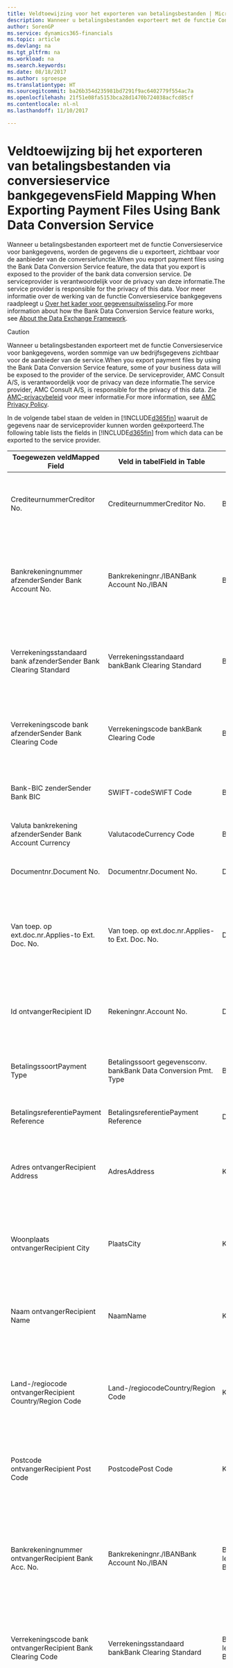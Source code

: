 ```yaml
---
title: Veldtoewijzing voor het exporteren van betalingsbestanden | Microsoft Docs
description: Wanneer u betalingsbestanden exporteert met de functie Conversieservice voor bankgegevens, worden de gegevens die u exporteert, zichtbaar voor de aanbieder van de conversiefunctie.
author: SorenGP
ms.service: dynamics365-financials
ms.topic: article
ms.devlang: na
ms.tgt_pltfrm: na
ms.workload: na
ms.search.keywords: 
ms.date: 08/18/2017
ms.author: sgroespe
ms.translationtype: HT
ms.sourcegitcommit: ba26b354d235981bd7291f9ac6402779f554ac7a
ms.openlocfilehash: 21f51e08fa5153bca28d1470b724038acfcd85cf
ms.contentlocale: nl-nl
ms.lasthandoff: 11/10/2017

---
```

# <a name="field-mapping-when-exporting-payment-files-using-bank-data-conversion-service"></a><span data-ttu-id="b73b5-103">Veldtoewijzing bij het exporteren van betalingsbestanden via conversieservice bankgegevens</span><span class="sxs-lookup"><span data-stu-id="b73b5-103">Field Mapping When Exporting Payment Files Using Bank Data Conversion Service</span></span>
<span data-ttu-id="b73b5-104">Wanneer u betalingsbestanden exporteert met de functie Conversieservice voor bankgegevens, worden de gegevens die u exporteert, zichtbaar voor de aanbieder van de conversiefunctie.</span><span class="sxs-lookup"><span data-stu-id="b73b5-104">When you export payment files using the Bank Data Conversion Service feature, the data that you export is exposed to the provider of the bank data conversion service.</span></span> <span data-ttu-id="b73b5-105">De serviceprovider is verantwoordelijk voor de privacy van deze informatie.</span><span class="sxs-lookup"><span data-stu-id="b73b5-105">The service provider is responsible for the privacy of this data.</span></span> <span data-ttu-id="b73b5-106">Voor meer informatie over de werking van de functie Conversieservice bankgegevens raadpleegt u [Over het kader voor gegevensuitwisseling](across-about-the-data-exchange-framework.md).</span><span class="sxs-lookup"><span data-stu-id="b73b5-106">For more information about how the Bank Data Conversion Service feature works, see [About the Data Exchange Framework](across-about-the-data-exchange-framework.md).</span></span>  

> [!CAUTION]  
>  <span data-ttu-id="b73b5-107">Wanneer u betalingsbestanden exporteert met de functie Conversieservice voor bankgegevens, worden sommige van uw bedrijfsgegevens zichtbaar voor de aanbieder van de service.</span><span class="sxs-lookup"><span data-stu-id="b73b5-107">When you export payment files by using the Bank Data Conversion Service feature, some of your business data will be exposed to the provider of the service.</span></span> <span data-ttu-id="b73b5-108">De serviceprovider, AMC Consult A/S, is verantwoordelijk voor de privacy van deze informatie.</span><span class="sxs-lookup"><span data-stu-id="b73b5-108">The service provider, AMC Consult A/S, is responsible for the privacy of this data.</span></span> <span data-ttu-id="b73b5-109">Zie [AMC-privacybeleid](http://go.microsoft.com/fwlink/?LinkId=510158) voor meer informatie.</span><span class="sxs-lookup"><span data-stu-id="b73b5-109">For more information, see [AMC Privacy Policy](http://go.microsoft.com/fwlink/?LinkId=510158).</span></span>  

<span data-ttu-id="b73b5-110">In de volgende tabel staan de velden in [!INCLUDE[d365fin](includes/d365fin_md.md)] waaruit de gegevens naar de serviceprovider kunnen worden geëxporteerd.</span><span class="sxs-lookup"><span data-stu-id="b73b5-110">The following table lists the fields in [!INCLUDE[d365fin](includes/d365fin_md.md)] from which data can be exported to the service provider.</span></span>  

|<span data-ttu-id="b73b5-111">Toegewezen veld</span><span class="sxs-lookup"><span data-stu-id="b73b5-111">Mapped Field</span></span>|<span data-ttu-id="b73b5-112">Veld in tabel</span><span class="sxs-lookup"><span data-stu-id="b73b5-112">Field in Table</span></span>|<span data-ttu-id="b73b5-113">Tafel</span><span class="sxs-lookup"><span data-stu-id="b73b5-113">Table</span></span>|<span data-ttu-id="b73b5-114">Omschrijving</span><span class="sxs-lookup"><span data-stu-id="b73b5-114">Description</span></span>|  
|------------------|--------------------|-----------|---------------------------------------|  
|<span data-ttu-id="b73b5-115">Crediteurnummer</span><span class="sxs-lookup"><span data-stu-id="b73b5-115">Creditor No.</span></span>|<span data-ttu-id="b73b5-116">Crediteurnummer</span><span class="sxs-lookup"><span data-stu-id="b73b5-116">Creditor No.</span></span>|<span data-ttu-id="b73b5-117">Bankrekening</span><span class="sxs-lookup"><span data-stu-id="b73b5-117">Bank Account</span></span>|<span data-ttu-id="b73b5-118">De identificatie die door uw bank aan uw bedrijf is toegewezen om betalingen te innen</span><span class="sxs-lookup"><span data-stu-id="b73b5-118">The identifier assigned to your company by your bank to collect payments</span></span>|  
|<span data-ttu-id="b73b5-119">Bankrekeningnummer afzender</span><span class="sxs-lookup"><span data-stu-id="b73b5-119">Sender Bank Account No.</span></span>|<span data-ttu-id="b73b5-120">Bankrekeningnr./IBAN</span><span class="sxs-lookup"><span data-stu-id="b73b5-120">Bank Account No./IBAN</span></span>|<span data-ttu-id="b73b5-121">Bankrekening</span><span class="sxs-lookup"><span data-stu-id="b73b5-121">Bank Account</span></span>|<span data-ttu-id="b73b5-122">Het bankrekeningnummer van uw bedrijf (IBAN of ander) dat is opgegeven op de bankrekeningkaart</span><span class="sxs-lookup"><span data-stu-id="b73b5-122">Your company's bank account number (IBAN or other) that is specified on the bank account card</span></span>|  
|<span data-ttu-id="b73b5-123">Verrekeningsstandaard bank afzender</span><span class="sxs-lookup"><span data-stu-id="b73b5-123">Sender Bank Clearing Standard</span></span>|<span data-ttu-id="b73b5-124">Verrekeningsstandaard bank</span><span class="sxs-lookup"><span data-stu-id="b73b5-124">Bank Clearing Standard</span></span>|<span data-ttu-id="b73b5-125">Bankrekening</span><span class="sxs-lookup"><span data-stu-id="b73b5-125">Bank Account</span></span>|<span data-ttu-id="b73b5-126">Het nationale banknamenregister dat voor de bankrekening van de afzender wordt gebruikt</span><span class="sxs-lookup"><span data-stu-id="b73b5-126">The national bank names register used for the sender bank account</span></span>|  
|<span data-ttu-id="b73b5-127">Verrekeningscode bank afzender</span><span class="sxs-lookup"><span data-stu-id="b73b5-127">Sender Bank Clearing Code</span></span>|<span data-ttu-id="b73b5-128">Verrekeningscode bank</span><span class="sxs-lookup"><span data-stu-id="b73b5-128">Bank Clearing Code</span></span>|<span data-ttu-id="b73b5-129">Bankrekening</span><span class="sxs-lookup"><span data-stu-id="b73b5-129">Bank Account</span></span>|<span data-ttu-id="b73b5-130">De identificatie van de bankrekening van de afzender met betrekking tot het gebruikte banknamenregister</span><span class="sxs-lookup"><span data-stu-id="b73b5-130">The identifier of the sender's bank in relation to the bank names register used</span></span>|  
|<span data-ttu-id="b73b5-131">Bank-BIC zender</span><span class="sxs-lookup"><span data-stu-id="b73b5-131">Sender Bank BIC</span></span>|<span data-ttu-id="b73b5-132">SWIFT-code</span><span class="sxs-lookup"><span data-stu-id="b73b5-132">SWIFT Code</span></span>|<span data-ttu-id="b73b5-133">Bankrekening</span><span class="sxs-lookup"><span data-stu-id="b73b5-133">Bank Account</span></span>|<span data-ttu-id="b73b5-134">De SWIFT-identificatie van de bankrekening van de afzender</span><span class="sxs-lookup"><span data-stu-id="b73b5-134">The SWIFT identifier of the sender bank account</span></span>|  
|<span data-ttu-id="b73b5-135">Valuta bankrekening afzender</span><span class="sxs-lookup"><span data-stu-id="b73b5-135">Sender Bank Account Currency</span></span>|<span data-ttu-id="b73b5-136">Valutacode</span><span class="sxs-lookup"><span data-stu-id="b73b5-136">Currency Code</span></span>|<span data-ttu-id="b73b5-137">Bankrekening</span><span class="sxs-lookup"><span data-stu-id="b73b5-137">Bank Account</span></span>|<span data-ttu-id="b73b5-138">Valutacode van de bankrekening afzender</span><span class="sxs-lookup"><span data-stu-id="b73b5-138">The sender bank account Currency Code</span></span>|  
|<span data-ttu-id="b73b5-139">Documentnr.</span><span class="sxs-lookup"><span data-stu-id="b73b5-139">Document No.</span></span>|<span data-ttu-id="b73b5-140">Documentnr.</span><span class="sxs-lookup"><span data-stu-id="b73b5-140">Document No.</span></span>|<span data-ttu-id="b73b5-141">Dagboekregel</span><span class="sxs-lookup"><span data-stu-id="b73b5-141">General Journal Line</span></span>|<span data-ttu-id="b73b5-142">Het documentnummer van de betalingsregel</span><span class="sxs-lookup"><span data-stu-id="b73b5-142">The document number of the payment line</span></span>|  
|<span data-ttu-id="b73b5-143">Van toep. op ext.doc.nr.</span><span class="sxs-lookup"><span data-stu-id="b73b5-143">Applies-to Ext. Doc. No.</span></span>|<span data-ttu-id="b73b5-144">Van toep. op ext.doc.nr.</span><span class="sxs-lookup"><span data-stu-id="b73b5-144">Applies-to Ext. Doc. No.</span></span>|<span data-ttu-id="b73b5-145">Dagboekregel</span><span class="sxs-lookup"><span data-stu-id="b73b5-145">General Journal Line</span></span>|<span data-ttu-id="b73b5-146">Het externe documentnummer van de factuur of creditnota waarmee de betalingsregel wordt vereffend</span><span class="sxs-lookup"><span data-stu-id="b73b5-146">The external document number of the invoice or credit memo that the payment line is applied to</span></span>|  
|<span data-ttu-id="b73b5-147">Id ontvanger</span><span class="sxs-lookup"><span data-stu-id="b73b5-147">Recipient ID</span></span>|<span data-ttu-id="b73b5-148">Rekeningnr.</span><span class="sxs-lookup"><span data-stu-id="b73b5-148">Account No.</span></span>|<span data-ttu-id="b73b5-149">Dagboekregel</span><span class="sxs-lookup"><span data-stu-id="b73b5-149">General Journal Line</span></span>|<span data-ttu-id="b73b5-150">Het klant- of leveranciersnummer dat wordt opgegeven op de betalingsregel</span><span class="sxs-lookup"><span data-stu-id="b73b5-150">The customer or vendor number that is specified on the payment line</span></span>|  
|<span data-ttu-id="b73b5-151">Betalingssoort</span><span class="sxs-lookup"><span data-stu-id="b73b5-151">Payment Type</span></span>|<span data-ttu-id="b73b5-152">Betalingssoort gegevensconv. bank</span><span class="sxs-lookup"><span data-stu-id="b73b5-152">Bank Data Conversion Pmt. Type</span></span>|<span data-ttu-id="b73b5-153">Betalingswijze</span><span class="sxs-lookup"><span data-stu-id="b73b5-153">Payment Method</span></span>|<span data-ttu-id="b73b5-154">Het soort bankoverboeking, bijvoorbeeld binnenlands of internationaal</span><span class="sxs-lookup"><span data-stu-id="b73b5-154">The type of bank transfer, such as domestic or international</span></span>|  
|<span data-ttu-id="b73b5-155">Betalingsreferentie</span><span class="sxs-lookup"><span data-stu-id="b73b5-155">Payment Reference</span></span>|<span data-ttu-id="b73b5-156">Betalingsreferentie</span><span class="sxs-lookup"><span data-stu-id="b73b5-156">Payment Reference</span></span>|<span data-ttu-id="b73b5-157">Dagboekregel</span><span class="sxs-lookup"><span data-stu-id="b73b5-157">General Journal Line</span></span>|<span data-ttu-id="b73b5-158">De betalingsverwijzing van de betalingsregel</span><span class="sxs-lookup"><span data-stu-id="b73b5-158">The payment reference of the payment line</span></span>|  
|<span data-ttu-id="b73b5-159">Adres ontvanger</span><span class="sxs-lookup"><span data-stu-id="b73b5-159">Recipient Address</span></span>|<span data-ttu-id="b73b5-160">Adres</span><span class="sxs-lookup"><span data-stu-id="b73b5-160">Address</span></span>|<span data-ttu-id="b73b5-161">Klant/Leverancier</span><span class="sxs-lookup"><span data-stu-id="b73b5-161">Customer/Vendor</span></span>|<span data-ttu-id="b73b5-162">Het adres van de ontvanger die wordt opgegeven op de klanten- of leverancierskaart</span><span class="sxs-lookup"><span data-stu-id="b73b5-162">The recipient address that is specified on the customer or vendor card</span></span>|  
|<span data-ttu-id="b73b5-163">Woonplaats ontvanger</span><span class="sxs-lookup"><span data-stu-id="b73b5-163">Recipient City</span></span>|<span data-ttu-id="b73b5-164">Plaats</span><span class="sxs-lookup"><span data-stu-id="b73b5-164">City</span></span>|<span data-ttu-id="b73b5-165">Klant/Leverancier</span><span class="sxs-lookup"><span data-stu-id="b73b5-165">Customer/Vendor</span></span>|<span data-ttu-id="b73b5-166">De woonplaats van de ontvanger die wordt opgegeven op de klanten- of leverancierskaart</span><span class="sxs-lookup"><span data-stu-id="b73b5-166">The recipient city that is specified on the customer or vendor card</span></span>|  
|<span data-ttu-id="b73b5-167">Naam ontvanger</span><span class="sxs-lookup"><span data-stu-id="b73b5-167">Recipient Name</span></span>|<span data-ttu-id="b73b5-168">Naam</span><span class="sxs-lookup"><span data-stu-id="b73b5-168">Name</span></span>|<span data-ttu-id="b73b5-169">Klant/Leverancier</span><span class="sxs-lookup"><span data-stu-id="b73b5-169">Customer/Vendor</span></span>|<span data-ttu-id="b73b5-170">De naam van de ontvanger die wordt opgegeven op de klanten- of leverancierskaart</span><span class="sxs-lookup"><span data-stu-id="b73b5-170">The recipient name that is specified on the customer or vendor card</span></span>|  
|<span data-ttu-id="b73b5-171">Land-/regiocode ontvanger</span><span class="sxs-lookup"><span data-stu-id="b73b5-171">Recipient Country/Region Code</span></span>|<span data-ttu-id="b73b5-172">Land-/regiocode</span><span class="sxs-lookup"><span data-stu-id="b73b5-172">Country/Region Code</span></span>|<span data-ttu-id="b73b5-173">Klant/Leverancier</span><span class="sxs-lookup"><span data-stu-id="b73b5-173">Customer/Vendor</span></span>|<span data-ttu-id="b73b5-174">De land-/regiocode van de ontvanger die wordt opgegeven op de klanten- of leverancierskaart</span><span class="sxs-lookup"><span data-stu-id="b73b5-174">The recipient country/region code that is specified on the customer or vendor card</span></span>|  
|<span data-ttu-id="b73b5-175">Postcode ontvanger</span><span class="sxs-lookup"><span data-stu-id="b73b5-175">Recipient Post Code</span></span>|<span data-ttu-id="b73b5-176">Postcode</span><span class="sxs-lookup"><span data-stu-id="b73b5-176">Post Code</span></span>|<span data-ttu-id="b73b5-177">Klant/Leverancier</span><span class="sxs-lookup"><span data-stu-id="b73b5-177">Customer/Vendor</span></span>|<span data-ttu-id="b73b5-178">De postcode van de ontvanger die wordt opgegeven op de klanten- of leverancierskaart</span><span class="sxs-lookup"><span data-stu-id="b73b5-178">The recipient post code that is specified on the customer or vendor card</span></span>|  
|<span data-ttu-id="b73b5-179">Bankrekeningnummer ontvanger</span><span class="sxs-lookup"><span data-stu-id="b73b5-179">Recipient Bank Acc. No.</span></span>|<span data-ttu-id="b73b5-180">Bankrekeningnr./IBAN</span><span class="sxs-lookup"><span data-stu-id="b73b5-180">Bank Account No./IBAN</span></span>|<span data-ttu-id="b73b5-181">Bankrekening klant/Bankrekening leverancier</span><span class="sxs-lookup"><span data-stu-id="b73b5-181">Customer Bank Account/Vendor Bank Account</span></span>|<span data-ttu-id="b73b5-182">Het nummer van de bankrekening (IBAN of ander) van de ontvanger dat is opgegeven op de bankrekeningkaart van de klant of leverancier</span><span class="sxs-lookup"><span data-stu-id="b73b5-182">The recipient bank account number (IBAN or other) that is specified on the customer or vendor bank account card</span></span>|  
|<span data-ttu-id="b73b5-183">Verrekeningscode bank ontvanger</span><span class="sxs-lookup"><span data-stu-id="b73b5-183">Recipient Bank Clearing Code</span></span>|<span data-ttu-id="b73b5-184">Verrekeningsstandaard bank</span><span class="sxs-lookup"><span data-stu-id="b73b5-184">Bank Clearing Standard</span></span>|<span data-ttu-id="b73b5-185">Bankrekening klant/Bankrekening leverancier</span><span class="sxs-lookup"><span data-stu-id="b73b5-185">Customer Bank Account/Vendor Bank Account</span></span>|<span data-ttu-id="b73b5-186">Het nationale banknamenregister dat voor de bankrekening van de ontvanger wordt gebruikt</span><span class="sxs-lookup"><span data-stu-id="b73b5-186">The national bank names register used for the recipient bank account</span></span>|  
|<span data-ttu-id="b73b5-187">Verrekeningsstand. bank ontvanger</span><span class="sxs-lookup"><span data-stu-id="b73b5-187">Recipient Bank Clearing Std.</span></span>|<span data-ttu-id="b73b5-188">Verrekeningscode bank</span><span class="sxs-lookup"><span data-stu-id="b73b5-188">Bank Clearing Code</span></span>|<span data-ttu-id="b73b5-189">Bankrekening klant/Bankrekening leverancier</span><span class="sxs-lookup"><span data-stu-id="b73b5-189">Customer Bank Account/Vendor Bank Account</span></span>|<span data-ttu-id="b73b5-190">De identificatie van de bankrekening van de ontvanger met betrekking tot het banknamenregister dat wordt gebruikt</span><span class="sxs-lookup"><span data-stu-id="b73b5-190">The identifier of the recipient bank account in relation to the bank names register that is used</span></span>|  
|<span data-ttu-id="b73b5-191">E-mailadres ontvanger</span><span class="sxs-lookup"><span data-stu-id="b73b5-191">Recipient Email Address</span></span>|<span data-ttu-id="b73b5-192">E-mail</span><span class="sxs-lookup"><span data-stu-id="b73b5-192">E-Mail</span></span>|<span data-ttu-id="b73b5-193">Klant/Leverancier</span><span class="sxs-lookup"><span data-stu-id="b73b5-193">Customer/Vendor</span></span>|<span data-ttu-id="b73b5-194">Het e-mailadres van de ontvanger</span><span class="sxs-lookup"><span data-stu-id="b73b5-194">The email address of the recipient</span></span>|  
|<span data-ttu-id="b73b5-195">Bericht aan ontvanger 1</span><span class="sxs-lookup"><span data-stu-id="b73b5-195">Message To Recipient 1</span></span>|<span data-ttu-id="b73b5-196">Bericht aan ontvanger</span><span class="sxs-lookup"><span data-stu-id="b73b5-196">Message to Recipient</span></span>|<span data-ttu-id="b73b5-197">Dagboekregel</span><span class="sxs-lookup"><span data-stu-id="b73b5-197">General Journal Line</span></span>|<span data-ttu-id="b73b5-198">Het bericht aan de ontvanger die is opgegeven op de betalingsregel</span><span class="sxs-lookup"><span data-stu-id="b73b5-198">The message to recipient that is specified on the payment line</span></span>|  
|<span data-ttu-id="b73b5-199">Bedrag</span><span class="sxs-lookup"><span data-stu-id="b73b5-199">Amount</span></span>|<span data-ttu-id="b73b5-200">Bedrag</span><span class="sxs-lookup"><span data-stu-id="b73b5-200">Amount</span></span>|<span data-ttu-id="b73b5-201">Dagboekregel</span><span class="sxs-lookup"><span data-stu-id="b73b5-201">General Journal Line</span></span>|<span data-ttu-id="b73b5-202">Het bedrag op de betalingsregel</span><span class="sxs-lookup"><span data-stu-id="b73b5-202">The amount on the payment line</span></span>|  
|<span data-ttu-id="b73b5-203">Valutacode</span><span class="sxs-lookup"><span data-stu-id="b73b5-203">Currency Code</span></span>|<span data-ttu-id="b73b5-204">Valutacode</span><span class="sxs-lookup"><span data-stu-id="b73b5-204">Currency Code</span></span>|<span data-ttu-id="b73b5-205">Dagboekregel</span><span class="sxs-lookup"><span data-stu-id="b73b5-205">General Journal Line</span></span>|<span data-ttu-id="b73b5-206">De valutacode op de betalingsregel</span><span class="sxs-lookup"><span data-stu-id="b73b5-206">The currency code on the payment line</span></span>|  
|<span data-ttu-id="b73b5-207">Overdrachtsdatum</span><span class="sxs-lookup"><span data-stu-id="b73b5-207">Transfer Date</span></span>|<span data-ttu-id="b73b5-208">Boekingsdatum</span><span class="sxs-lookup"><span data-stu-id="b73b5-208">Posting Date</span></span>|<span data-ttu-id="b73b5-209">Dagboekregel</span><span class="sxs-lookup"><span data-stu-id="b73b5-209">General Journal Line</span></span>|<span data-ttu-id="b73b5-210">De boekingsdatum van de betalingsregel</span><span class="sxs-lookup"><span data-stu-id="b73b5-210">The posting date of the payment line</span></span>|  
|<span data-ttu-id="b73b5-211">Factuurbedrag</span><span class="sxs-lookup"><span data-stu-id="b73b5-211">Invoice Amount</span></span>|<span data-ttu-id="b73b5-212">Oorspronkelijk bedrag</span><span class="sxs-lookup"><span data-stu-id="b73b5-212">Original Amount</span></span>|<span data-ttu-id="b73b5-213">Klantenpost/Leverancierspost</span><span class="sxs-lookup"><span data-stu-id="b73b5-213">Customer/Vendor Ledger Entry</span></span>|<span data-ttu-id="b73b5-214">Het bedrag op de post waarmee de betaling wordt vereffend</span><span class="sxs-lookup"><span data-stu-id="b73b5-214">The amount on the entry that the payment is applied to</span></span>|  
|<span data-ttu-id="b73b5-215">Factuurdatum</span><span class="sxs-lookup"><span data-stu-id="b73b5-215">Invoice Date</span></span>|<span data-ttu-id="b73b5-216">Documentdatum</span><span class="sxs-lookup"><span data-stu-id="b73b5-216">Document Date</span></span>|<span data-ttu-id="b73b5-217">Klantenpost/Leverancierspost</span><span class="sxs-lookup"><span data-stu-id="b73b5-217">Customer/Vendor Ledger Entry</span></span>|<span data-ttu-id="b73b5-218">De factuurdatum op de post waarmee de betaling wordt vereffend</span><span class="sxs-lookup"><span data-stu-id="b73b5-218">The invoice date on the entry that the payment is applied to</span></span>|  
|<span data-ttu-id="b73b5-219">Adres bank ontvanger</span><span class="sxs-lookup"><span data-stu-id="b73b5-219">Recipient Bank Address</span></span>|<span data-ttu-id="b73b5-220">Adres</span><span class="sxs-lookup"><span data-stu-id="b73b5-220">Address</span></span>|<span data-ttu-id="b73b5-221">Bankrekening klant/Bankrekening leverancier</span><span class="sxs-lookup"><span data-stu-id="b73b5-221">Customer Bank Account/Vendor Bank Account</span></span>|<span data-ttu-id="b73b5-222">Het adres van de bankrekening van de ontvanger dat is opgegeven op de bankrekeningkaart van de klant of leverancier</span><span class="sxs-lookup"><span data-stu-id="b73b5-222">The recipient bank account address that is specified on the customer or vendor bank account card</span></span>|  
|<span data-ttu-id="b73b5-223">Het adres van de bankrekening van de ontvanger dat is opgegeven op de bankrekeningkaart van de klant of leverancier</span><span class="sxs-lookup"><span data-stu-id="b73b5-223">The recipient bank account address that is specified on the customer or vendor bank account card</span></span>|<span data-ttu-id="b73b5-224">Plaats</span><span class="sxs-lookup"><span data-stu-id="b73b5-224">City</span></span>|<span data-ttu-id="b73b5-225">Bankrekening klant/Bankrekening leverancier</span><span class="sxs-lookup"><span data-stu-id="b73b5-225">Customer Bank Account/Vendor Bank Account</span></span>|<span data-ttu-id="b73b5-226">De plaats van de bankrekening van de ontvanger die is opgegeven op de bankrekeningkaart van de klant of leverancier</span><span class="sxs-lookup"><span data-stu-id="b73b5-226">The recipient bank account city that is specified on the customer or vendor bank account card</span></span>|  
|<span data-ttu-id="b73b5-227">Banknaam ontvanger</span><span class="sxs-lookup"><span data-stu-id="b73b5-227">Recipient Bank Name</span></span>|<span data-ttu-id="b73b5-228">Naam</span><span class="sxs-lookup"><span data-stu-id="b73b5-228">Name</span></span>|<span data-ttu-id="b73b5-229">Bankrekening klant/Bankrekening leverancier</span><span class="sxs-lookup"><span data-stu-id="b73b5-229">Customer Bank Account/Vendor Bank Account</span></span>|<span data-ttu-id="b73b5-230">De naam van de bankrekening van de ontvanger die is opgegeven op de bankrekeningkaart van de klant of leverancier</span><span class="sxs-lookup"><span data-stu-id="b73b5-230">The recipient bank account name that is specified on the customer or vendor bank account card</span></span>|  
|<span data-ttu-id="b73b5-231">Land/regio bank ontvanger</span><span class="sxs-lookup"><span data-stu-id="b73b5-231">Recipient Bank Country/Region</span></span>|<span data-ttu-id="b73b5-232">Land-/regiocode</span><span class="sxs-lookup"><span data-stu-id="b73b5-232">Country/Region Code</span></span>|<span data-ttu-id="b73b5-233">Bankrekening klant/Bankrekening leverancier</span><span class="sxs-lookup"><span data-stu-id="b73b5-233">Customer Bank Account/Vendor Bank Account</span></span>|<span data-ttu-id="b73b5-234">Het land/de regio van bankrekening van de ontvanger dat/die is opgegeven op de bankrekeningkaart van de klant of leverancier</span><span class="sxs-lookup"><span data-stu-id="b73b5-234">The recipient bank account country/region that is specified on the customer or vendor bank account card</span></span>|  
|<span data-ttu-id="b73b5-235">Postcode bank ontvanger</span><span class="sxs-lookup"><span data-stu-id="b73b5-235">Recipient Bank Post Code</span></span>|<span data-ttu-id="b73b5-236">Postcode</span><span class="sxs-lookup"><span data-stu-id="b73b5-236">Post Code</span></span>|<span data-ttu-id="b73b5-237">Bankrekening klant/Bankrekening leverancier</span><span class="sxs-lookup"><span data-stu-id="b73b5-237">Customer Bank Account/Vendor Bank Account</span></span>|<span data-ttu-id="b73b5-238">De postcode van de bankrekening van de ontvanger die is opgegeven op de bankrekeningkaart van de klant of leverancier</span><span class="sxs-lookup"><span data-stu-id="b73b5-238">The recipient bank account post code that is specified on the customer or vendor bank account card</span></span>|  
|<span data-ttu-id="b73b5-239">Adres bank afzender</span><span class="sxs-lookup"><span data-stu-id="b73b5-239">Sender Bank Address</span></span>|<span data-ttu-id="b73b5-240">Adres</span><span class="sxs-lookup"><span data-stu-id="b73b5-240">Address</span></span>|<span data-ttu-id="b73b5-241">Bankrekening</span><span class="sxs-lookup"><span data-stu-id="b73b5-241">Bank Account</span></span>|<span data-ttu-id="b73b5-242">Het adres van de bankrekening van de afzender dat is opgegeven op de bankrekeningkaart</span><span class="sxs-lookup"><span data-stu-id="b73b5-242">The sender bank account address that is specified on the bank account card</span></span>|  
|<span data-ttu-id="b73b5-243">Plaats bank afzender</span><span class="sxs-lookup"><span data-stu-id="b73b5-243">Sender Bank City</span></span>|<span data-ttu-id="b73b5-244">Plaats</span><span class="sxs-lookup"><span data-stu-id="b73b5-244">City</span></span>|<span data-ttu-id="b73b5-245">Bankrekening</span><span class="sxs-lookup"><span data-stu-id="b73b5-245">Bank Account</span></span>|<span data-ttu-id="b73b5-246">De plaats van de bankrekening van de afzender die is opgegeven op de bankrekeningkaart</span><span class="sxs-lookup"><span data-stu-id="b73b5-246">The sender bank account city that is specified on the bank account card</span></span>|  
|<span data-ttu-id="b73b5-247">Banknaam afzender</span><span class="sxs-lookup"><span data-stu-id="b73b5-247">Sender Bank Name</span></span>|<span data-ttu-id="b73b5-248">Naam</span><span class="sxs-lookup"><span data-stu-id="b73b5-248">Name</span></span>|<span data-ttu-id="b73b5-249">Bankrekening</span><span class="sxs-lookup"><span data-stu-id="b73b5-249">Bank Account</span></span>|<span data-ttu-id="b73b5-250">De naam van de bankrekening van de afzender die is opgegeven op de bankrekeningkaart</span><span class="sxs-lookup"><span data-stu-id="b73b5-250">The sender bank account name that is specified on the bank account card</span></span>|  
|<span data-ttu-id="b73b5-251">Land/regiocode bank afzender</span><span class="sxs-lookup"><span data-stu-id="b73b5-251">Sender Bank Country/Region</span></span>|<span data-ttu-id="b73b5-252">Land-/regiocode</span><span class="sxs-lookup"><span data-stu-id="b73b5-252">Country/Region Code</span></span>|<span data-ttu-id="b73b5-253">Bankrekening</span><span class="sxs-lookup"><span data-stu-id="b73b5-253">Bank Account</span></span>|<span data-ttu-id="b73b5-254">Het land/de regio van de bankrekening van de afzender dat/die is opgegeven op de bankrekeningkaart</span><span class="sxs-lookup"><span data-stu-id="b73b5-254">The sender bank account country/region that is specified on the bank account card</span></span>|  
|<span data-ttu-id="b73b5-255">Postcode bank afzender</span><span class="sxs-lookup"><span data-stu-id="b73b5-255">Sender Bank Post Code</span></span>|<span data-ttu-id="b73b5-256">Postcode</span><span class="sxs-lookup"><span data-stu-id="b73b5-256">Post Code</span></span>|<span data-ttu-id="b73b5-257">Bankrekening</span><span class="sxs-lookup"><span data-stu-id="b73b5-257">Bank Account</span></span>|<span data-ttu-id="b73b5-258">De postcode van de bankrekening van de afzender die is opgegeven op de bankrekeningkaart</span><span class="sxs-lookup"><span data-stu-id="b73b5-258">The sender bank account post code that is specified on the bank account card</span></span>|  
|<span data-ttu-id="b73b5-259">Algemeen dagboeksjabloon</span><span class="sxs-lookup"><span data-stu-id="b73b5-259">General Journal Template</span></span>|<span data-ttu-id="b73b5-260">Dagboeksjabloon</span><span class="sxs-lookup"><span data-stu-id="b73b5-260">Journal Template Name</span></span>|<span data-ttu-id="b73b5-261">Dagboekregel</span><span class="sxs-lookup"><span data-stu-id="b73b5-261">General Journal Line</span></span>|<span data-ttu-id="b73b5-262">De dagboeksjabloon die wordt gebruikt voor de betalingsregel</span><span class="sxs-lookup"><span data-stu-id="b73b5-262">The general journal template that is used for the payment line</span></span>|  
|<span data-ttu-id="b73b5-263">Batchnaam financieel dagboek</span><span class="sxs-lookup"><span data-stu-id="b73b5-263">General Journal Batch Name</span></span>|<span data-ttu-id="b73b5-264">Dagboekbatch</span><span class="sxs-lookup"><span data-stu-id="b73b5-264">Journal Batch Name</span></span>|<span data-ttu-id="b73b5-265">Dagboekregel</span><span class="sxs-lookup"><span data-stu-id="b73b5-265">General Journal Line</span></span>|<span data-ttu-id="b73b5-266">De dagboekbatchnaam die wordt gebruikt voor de betalingsregel</span><span class="sxs-lookup"><span data-stu-id="b73b5-266">The general journal batch name that is used for the payment line</span></span>|  
|<span data-ttu-id="b73b5-267">Banknaam afzender - Gegevensconv.</span><span class="sxs-lookup"><span data-stu-id="b73b5-267">Sender Bank Name - Data Conv.</span></span>|<span data-ttu-id="b73b5-268">Banknaam - Gegevensconversie</span><span class="sxs-lookup"><span data-stu-id="b73b5-268">Bank Name – Data Conv.</span></span>|<span data-ttu-id="b73b5-269">Bankrekening</span><span class="sxs-lookup"><span data-stu-id="b73b5-269">Bank Account</span></span>|<span data-ttu-id="b73b5-270">De naam van de bankrekening van de afzender die wordt aangevraagd door de conversieservice voor bankgegevens en wordt opgegeven op de bankrekeningkaart</span><span class="sxs-lookup"><span data-stu-id="b73b5-270">The sender bank account name that is requested by the bank data conversion service and specified on the bank account card</span></span>|  

## <a name="see-also"></a><span data-ttu-id="b73b5-271">Zie ook</span><span class="sxs-lookup"><span data-stu-id="b73b5-271">See Also</span></span>  
[<span data-ttu-id="b73b5-272">Gegevensuitwisseling instellen</span><span class="sxs-lookup"><span data-stu-id="b73b5-272">Setting Up Data Exchange</span></span>](across-set-up-data-exchange.md)  
<span data-ttu-id="b73b5-273">[Gegevens elektronisch uitwisselen](across-data-exchange.md)
[Procedure: Conversieservice voor bankgegevens instellen](bank-how-setup-bank-data-conversion-service.md) </span><span class="sxs-lookup"><span data-stu-id="b73b5-273">[Exchanging Data Electronically](across-data-exchange.md)
[How to: Set Up the Bank Data Conversion Service](bank-how-setup-bank-data-conversion-service.md) </span></span>  
[<span data-ttu-id="b73b5-274">Betalingen verrichten met de conversieservice van bankgegevens of SEPA-overmaking</span><span class="sxs-lookup"><span data-stu-id="b73b5-274">Make Payments with Bank Data Conversion Service or SEPA Credit Transfer</span></span>](finance-make-payments-with-bank-data-conversion-service-or-sepa-credit-transfer.md)   

